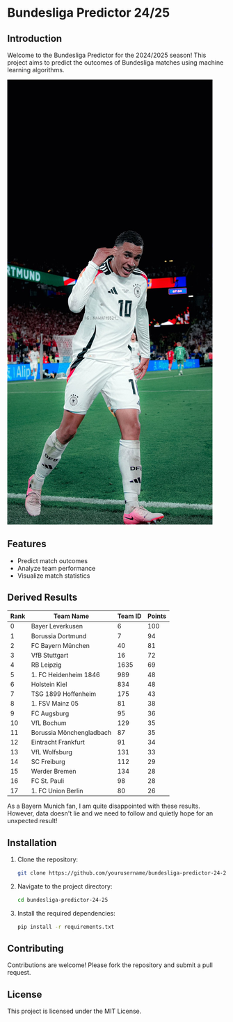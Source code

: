 # Bundesliga Predictor 24/25

## Introduction

Welcome to the Bundesliga Predictor for the 2024/2025 season! This project aims to predict the outcomes of Bundesliga matches using machine learning algorithms.

![Musiala](musiala.jpeg)

## Features

- Predict match outcomes
- Analyze team performance
- Visualize match statistics

## Derived Results

| Rank | Team Name                | Team ID | Points |
|------|--------------------------|---------|--------|
| 0    | Bayer Leverkusen         | 6       | 100    |
| 1    | Borussia Dortmund        | 7       | 94     |
| 2    | FC Bayern München        | 40      | 81     |
| 3    | VfB Stuttgart            | 16      | 72     |
| 4    | RB Leipzig               | 1635    | 69     |
| 5    | 1. FC Heidenheim 1846    | 989     | 48     |
| 6    | Holstein Kiel            | 834     | 48     |
| 7    | TSG 1899 Hoffenheim      | 175     | 43     |
| 8    | 1. FSV Mainz 05          | 81      | 38     |
| 9    | FC Augsburg              | 95      | 36     |
| 10   | VfL Bochum               | 129     | 35     |
| 11   | Borussia Mönchengladbach | 87      | 35     |
| 12   | Eintracht Frankfurt      | 91      | 34     |
| 13   | VfL Wolfsburg            | 131     | 33     |
| 14   | SC Freiburg              | 112     | 29     |
| 15   | Werder Bremen            | 134     | 28     |
| 16   | FC St. Pauli             | 98      | 28     |
| 17   | 1. FC Union Berlin       | 80      | 26     |

As a Bayern Munich fan, I am quite disappointed with these results. However, data doesn't lie and we need to follow and quietly hope for an unxpected result!

## Installation

1. Clone the repository:
    ```bash
    git clone https://github.com/yourusername/bundesliga-predictor-24-25.git
    ```
2. Navigate to the project directory:
    ```bash
    cd bundesliga-predictor-24-25
    ```
3. Install the required dependencies:
    ```bash
    pip install -r requirements.txt
    ```

## Contributing

Contributions are welcome! Please fork the repository and submit a pull request.

## License

This project is licensed under the MIT License.